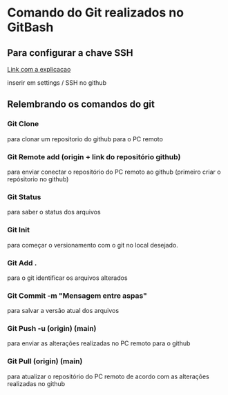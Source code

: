 # Comando do Git realizados no GitBash

## Para configurar a chave SSH
[Link com a explicacao](https://docs.github.com/pt/authentication/connecting-to-github-with-ssh/generating-a-new-ssh-key-and-adding-it-to-the-ssh-agent)

inserir em settings / SSH no github

## Relembrando os comandos do git

### Git Clone
para clonar um repositorio do github para o PC remoto

### Git Remote add (origin + link do repositório github)
para enviar conectar o repositório do PC remoto ao github (primeiro criar o repósitorio no github)

### Git Status
para saber o status dos arquivos 

### Git Init
para começar o versionamento com o git no local desejado.

### Git Add .
para o git identificar os arquivos alterados

### Git Commit -m "Mensagem entre aspas"
para salvar a versão atual dos arquivos

### Git Push -u (origin) (main)
para enviar as alterações realizadas no PC remoto para o github
	
### Git Pull (origin) (main)
para atualizar o repositório do PC remoto de acordo com as alterações realizadas no github
